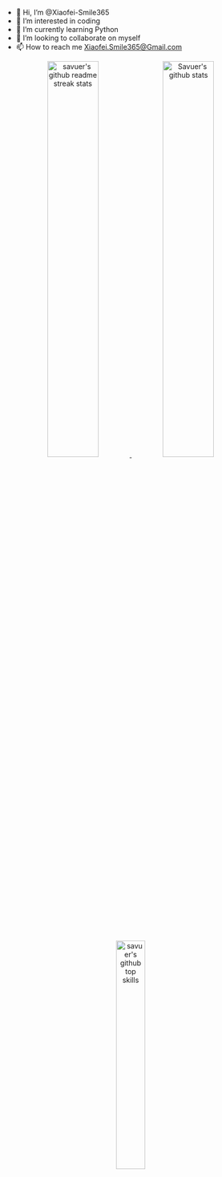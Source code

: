 - 👋 Hi, I’m @Xiaofei-Smile365
- 👀 I’m interested in coding
- 🌱 I’m currently learning Python
- 💞️ I’m looking to collaborate on myself
- 📫 How to reach me Xiaofei.Smile365@Gmail.com

<!---
Xiaofei-Smile365/Xiaofei-Smile365 is a ✨ special ✨ repository because its `README.md` (this file) appears on your GitHub profile.
You can click the Preview link to take a look at your changes.
--->

<p align="center">
	<a href="https://github.com/Xiaofei-Smile365" target="_blank">
		<img src="https://github-readme-streak-stats.herokuapp.com/?user=Xiaofei-Smile365&theme=highcontrast" width="45%" alt="savuer's github readme streak stats"/>
	</a>
	<a href="https://github.com/Xiaofei-Smile365" target="_blank">
		<img src="https://github-readme-stats.vercel.app/api?username=Xiaofei-Smile365&theme=dark&show_icons=true" width="45%" alt="Savuer's github stats"/>
	</a>
	<a href="https://github.com/Xiaofei-Smile365" target="_blank">
		<img src="https://github-readme-stats.vercel.app/api/top-langs/?username=Xiaofei-Smile365&layout=compact&hide=html&theme=dark" width="34.2%" alt="savuer's github top skills"/>
	</a>
</p>
